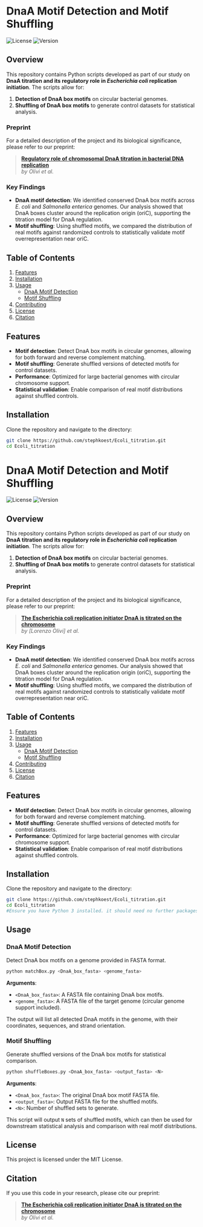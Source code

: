 # DnaA Motif Detection and Motif Shuffling

![License](https://img.shields.io/github/license/stephkoest/Ecoli_titration)
![Version](https://img.shields.io/badge/version-1.0-blue)

## Overview

This repository contains Python scripts developed as part of our study on **DnaA titration and its regulatory role in *Escherichia coli* replication initiation**. The scripts allow for:
1. **Detection of DnaA box motifs** on circular bacterial genomes.
2. **Shuffling of DnaA box motifs** to generate control datasets for statistical analysis.

### Preprint

For a detailed description of the project and its biological significance, please refer to our preprint:
> [**Regulatory role of chromosomal DnaA titration in bacterial DNA replication**](https://www.biorxiv.org/content/10.1101/2024.10.07.617004v1)  
> _by Olivi et al._

### Key Findings
- **DnaA motif detection**: We identified conserved DnaA box motifs across *E. coli* and *Salmonella enterica* genomes. Our analysis showed that DnaA boxes cluster around the replication origin (oriC), supporting the titration model for DnaA regulation.
- **Motif shuffling**: Using shuffled motifs, we compared the distribution of real motifs against randomized controls to statistically validate motif overrepresentation near oriC.

## Table of Contents
1. [Features](#features)
2. [Installation](#installation)
3. [Usage](#usage)
   - [DnaA Motif Detection](#dnaA-motif-detection)
   - [Motif Shuffling](#motif-shuffling)
4. [Contributing](#contributing)
5. [License](#license)
6. [Citation](#citation)

## Features

- **Motif detection**: Detect DnaA box motifs in circular genomes, allowing for both forward and reverse complement matching.
- **Motif shuffling**: Generate shuffled versions of detected motifs for control datasets.
- **Performance**: Optimized for large bacterial genomes with circular chromosome support.
- **Statistical validation**: Enable comparison of real motif distributions against shuffled controls.

## Installation

Clone the repository and navigate to the directory:

```bash
git clone https://github.com/stephkoest/Ecoli_titration.git
cd Ecoli_titration
```

# DnaA Motif Detection and Motif Shuffling

![License](https://img.shields.io/github/license/stephkoest/Ecoli_titration)
![Version](https://img.shields.io/badge/version-1.0-blue)

## Overview

This repository contains Python scripts developed as part of our study on **DnaA titration and its regulatory role in *Escherichia coli* replication initiation**. The scripts allow for:
1. **Detection of DnaA box motifs** on circular bacterial genomes.
2. **Shuffling of DnaA box motifs** to generate control datasets for statistical analysis.

### Preprint

For a detailed description of the project and its biological significance, please refer to our preprint:
> [**The Escherichia coli replication initiator DnaA is titrated on the chromosome**](https://www.biorxiv.org/content/10.1101/2024.10.07.617004v1)  
> _by [Lorenzo Olivi] et al._

### Key Findings
- **DnaA motif detection**: We identified conserved DnaA box motifs across *E. coli* and *Salmonella enterica* genomes. Our analysis showed that DnaA boxes cluster around the replication origin (oriC), supporting the titration model for DnaA regulation.
- **Motif shuffling**: Using shuffled motifs, we compared the distribution of real motifs against randomized controls to statistically validate motif overrepresentation near oriC.

## Table of Contents
1. [Features](#features)
2. [Installation](#installation)
3. [Usage](#usage)
   - [DnaA Motif Detection](#dnaA-motif-detection)
   - [Motif Shuffling](#motif-shuffling)
4. [Contributing](#contributing)
5. [License](#license)
6. [Citation](#citation)

## Features

- **Motif detection**: Detect DnaA box motifs in circular genomes, allowing for both forward and reverse complement matching.
- **Motif shuffling**: Generate shuffled versions of detected motifs for control datasets.
- **Performance**: Optimized for large bacterial genomes with circular chromosome support.
- **Statistical validation**: Enable comparison of real motif distributions against shuffled controls.

## Installation

Clone the repository and navigate to the directory:

```bash
git clone https://github.com/stephkoest/Ecoli_titration.git
cd Ecoli_titration
#Ensure you have Python 3 installed. it should need no further packages, as it runs with basic python.
```

## Usage

### DnaA Motif Detection

Detect DnaA box motifs on a genome provided in FASTA format.

```bash
python matchBox.py <DnaA_box_fasta> <genome_fasta>
```

**Arguments**:
- `<DnaA_box_fasta>`: A FASTA file containing DnaA box motifs.
- `<genome_fasta>`: A FASTA file of the target genome (circular genome support included).

The output will list all detected DnaA motifs in the genome, with their coordinates, sequences, and strand orientation.

### Motif Shuffling

Generate shuffled versions of the DnaA box motifs for statistical comparison.

```bash
python shuffleBoxes.py <DnaA_box_fasta> <output_fasta> <N>
```

**Arguments**:
- `<DnaA_box_fasta>`: The original DnaA box motif FASTA file.
- `<output_fasta>`: Output FASTA file for the shuffled motifs.
- `<N>`: Number of shuffled sets to generate.

This script will output `N` sets of shuffled motifs, which can then be used for downstream statistical analysis and comparison with real motif distributions.

## License

This project is licensed under the MIT License. 

## Citation

If you use this code in your research, please cite our preprint:

> [**The Escherichia coli replication initiator DnaA is titrated on the chromosome**](https://www.biorxiv.org/content/10.1101/2024.10.07.617004v1)  
> _by Olivi et al._



